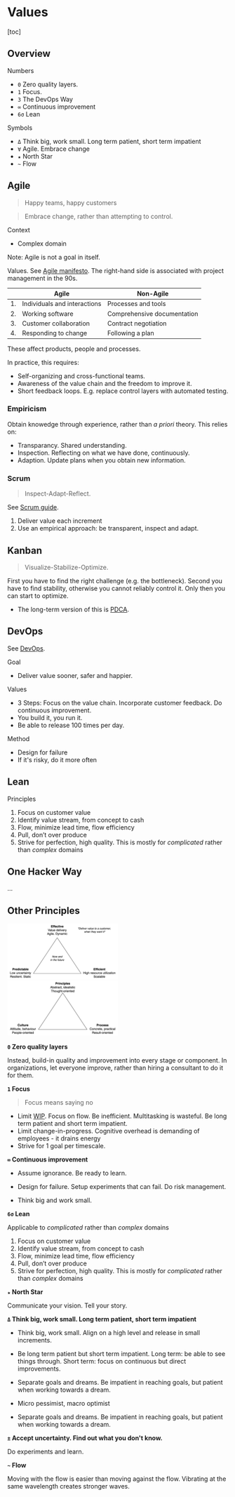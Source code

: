 # Values

[toc]

## Overview

Numbers

- `0` Zero quality layers.
- `1` Focus.
- `3` The DevOps Way
- `∞` Continuous improvement
- `6σ` Lean

Symbols

- `Δ` Think big, work small. Long term patient, short term impatient
- `∀`  Agile. Embrace change
- `★` North Star
- `~` Flow



## Agile

> Happy teams, happy customers

> Embrace change, rather than attempting to control.

Context

- Complex domain



Note: Agile is not a goal in itself.

Values. See [Agile manifesto](https://agilemanifesto.org/). The right-hand side is associated with project management in the 90s.

|      | Agile                        | Non-Agile                   |
| ---- | ---------------------------- | --------------------------- |
| 1.   | Individuals and interactions | Processes and tools         |
| 2.   | Working software             | Comprehensive documentation |
| 3.   | Customer collaboration       | Contract negotiation        |
| 4.   | Responding to change         | Following a plan            |

These affect products, people and processes.

In practice, this requires:

- Self-organizing and cross-functional teams.
- Awareness of the value chain and the freedom to improve it.
- Short feedback loops. E.g. replace control layers with automated testing.



### Empiricism

Obtain knowedge through experience, rather than *a priori* theory. This relies on:

- Transparancy. Shared understanding.
- Inspection. Reflecting on what we have done, continuously.
- Adaption. Update plans when you obtain new information.



### Scrum

> Inspect-Adapt-Reflect.

See [Scrum guide](collaboration/scrum-guide.md). 

1. Deliver value each increment
2. Use an empirical approach: be transparent, inspect and adapt.



## Kanban

> Visualize-Stabilize-Optimize. 

First you have to find the right challenge (e.g. the bottleneck). Second you have to find stability, otherwise you cannot reliably control it. Only then you can start to optimize.

- The long-term version of this is [PDCA](https://en.wikipedia.org/wiki/PDCA).



## DevOps

See [DevOps](DevOps.md).

Goal

-  Deliver value sooner, safer and happier.

Values

- 3 Steps: Focus on the value chain. Incorporate customer feedback. Do continuous improvement.
- You build it, you run it.
- Be able to release 100 times per day.

Method

- Design for failure
- If it's risky, do it more often



## Lean

Principles

1. Focus on customer value
2. Identify value stream, from concept to cash
3. Flow, minimize lead time, flow efficiency
4. Pull, don’t over produce
5. Strive for perfection, high quality.  This is mostly for *complicated* rather than *complex* domains



## One Hacker Way

...



## Other Principles

<img src="../img/effective-efficient-predictable.png" alt="effective-efficient-predictable" style="width:50%;" />



<img src="../img/culture-principle-process.png" alt="culture-principle-process" style="width:50%;" />



**`0` Zero quality layers**

Instead, build-in quality and improvement into every stage or component. In organizations, let everyone improve, rather than hiring a consultant to do it for them.

**`1` Focus**

> Focus means saying no

- Limit [WIP](https://en.wikipedia.org/wiki/Work_in_process). Focus on flow. Be inefficient. Multitasking is wasteful. Be long term patient and short term impatient.
- Limit change-in-progress. Cognitive overhead is demanding of employees - it drains energy
- Strive for 1 goal per timescale.

**`∞` Continuous improvement**

- Assume ignorance. Be ready to learn.

- Design for failure. Setup experiments that can fail. Do risk management.
- Think big and work small.

**`6σ` Lean**

Applicable to *complicated* rather than *complex* domains

1. Focus on customer value
2. Identify value stream, from concept to cash
3. Flow, minimize lead time, flow efficiency
4. Pull, don’t over produce
5. Strive for perfection, high quality.  This is mostly for *complicated* rather than *complex* domains

**`★` North Star**

Communicate your vision. Tell your story.

**`Δ` Think big, work small. Long term patient, short term impatient**

- Think big, work small. Align on a high level and release in small increments.

- Be long term patient but short term impatient. Long term: be able to see things through. Short term: focus on continuous but direct improvements.
- Separate goals and dreams. Be impatient in reaching goals, but patient when working towards a dream.
- Micro pessimist, macro optimist
- Separate goals and dreams. Be impatient in reaching goals, but patient when working towards a dream.

**`±` Accept uncertainty. Find out what you don't know.**

Do experiments and learn.

**`~` Flow**

Moving with the flow is easier than moving against the flow. Vibrating at the same wavelength creates stronger waves.

